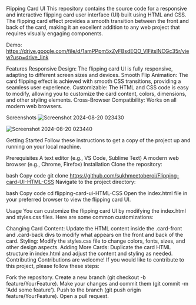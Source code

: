 Flipping Card UI
This repository contains the source code for a responsive and interactive flipping card user interface (UI) built using HTML and CSS. The flipping card effect provides a smooth transition between the front and back of the card, making it an excellent addition to any web project that requires visually engaging components.

Demo:
https://drive.google.com/file/d/1amPPpm5xZyFBsdEQO_VlFitslNCGc35r/view?usp=drive_link

Features
Responsive Design: The flipping card UI is fully responsive, adapting to different screen sizes and devices.
Smooth Flip Animation: The card flipping effect is achieved with smooth CSS transitions, providing a seamless user experience.
Customizable: The HTML and CSS code is easy to modify, allowing you to customize the card content, colors, dimensions, and other styling elements.
Cross-Browser Compatibility: Works on all modern web browsers.

Screenshots
![Screenshot 2024-08-20 023430](https://github.com/user-attachments/assets/b0c93180-f034-47f7-9507-c763abeb8c62)

![Screenshot 2024-08-20 023440](https://github.com/user-attachments/assets/60538d13-eada-46e2-994f-978acd057fb3)

Getting Started
Follow these instructions to get a copy of the project up and running on your local machine.

Prerequisites
A text editor (e.g., VS Code, Sublime Text)
A modern web browser (e.g., Chrome, Firefox)
Installation
Clone the repository:

bash
Copy code
git clone https://github.com/sukhmeetoberoi/Flipping-card-UI-HTML-CSS
Navigate to the project directory:

bash
Copy code
cd flipping-card-ui-HTML-CSS
Open the index.html file in your preferred browser to view the flipping card UI.

Usage
You can customize the flipping card UI by modifying the index.html and styles.css files. Here are some common customizations:

Changing Card Content: Update the HTML content inside the .card-front and .card-back divs to modify what appears on the front and back of the card.
Styling: Modify the styles.css file to change colors, fonts, sizes, and other design aspects.
Adding More Cards: Duplicate the card HTML structure in index.html and adjust the content and styling as needed.
Contributing
Contributions are welcome! If you would like to contribute to this project, please follow these steps:

Fork the repository.
Create a new branch (git checkout -b feature/YourFeature).
Make your changes and commit them (git commit -m 'Add some feature').
Push to the branch (git push origin feature/YourFeature).
Open a pull request.

